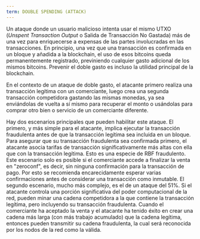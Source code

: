 ```yaml
---
term: DOUBLE SPENDING (ATTACK)
---
```


Un ataque donde un usuario malicioso intenta usar el mismo UTXO (*Unspent Transaction Output* o Salida de Transacción No Gastada) más de una vez para enriquecerse a expensas de las partes involucradas en las transacciones. En principio, una vez que una transacción es confirmada en un bloque y añadida a la blockchain, el uso de esos bitcoins queda permanentemente registrado, previniendo cualquier gasto adicional de los mismos bitcoins. Prevenir el doble gasto es incluso la utilidad principal de la blockchain.

En el contexto de un ataque de doble gasto, el atacante primero realiza una transacción legítima con un comerciante, luego crea una segunda transacción competidora gastando las mismas monedas, ya sea enviándolas de vuelta a sí mismo para recuperar el monto o usándolas para comprar otro bien o servicio de un comerciante diferente.

Hay dos escenarios principales que pueden habilitar este ataque. El primero, y más simple para el atacante, implica ejecutar la transacción fraudulenta antes de que la transacción legítima sea incluida en un bloque. Para asegurar que su transacción fraudulenta sea confirmada primero, el atacante asocia tarifas de transacción significativamente más altas con ella que con la transacción legítima. Esto es una especie de RBF fraudulento. Este escenario solo es posible si el comerciante accede a finalizar la venta en "zeroconf", es decir, sin ninguna confirmación para la transacción de pago. Por esto se recomienda encarecidamente esperar varias confirmaciones antes de considerar una transacción como inmutable. El segundo escenario, mucho más complejo, es el de un ataque del 51%. Si el atacante controla una porción significativa del poder computacional de la red, pueden minar una cadena competidora a la que contiene la transacción legítima, pero incluyendo su transacción fraudulenta. Cuando el comerciante ha aceptado la venta y el atacante ha tenido éxito en crear una cadena más larga (con más trabajo acumulado) que la cadena legítima, entonces pueden transmitir su cadena fraudulenta, la cual será reconocida por los nodos de la red como la válida.